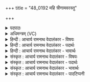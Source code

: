 +++
title = "48_0192 महि त्रीणामवरस्तु"

+++
<details><summary>पदपाठः</summary>

म꣡हि꣢꣯। त्री꣣णा꣢म्। अवरि꣡ति꣢। अ꣣स्तु। द्युक्ष꣢म्। द्यु꣣। क्ष꣢म्। मि꣣त्र꣡स्य꣢। मि꣣। त्र꣡स्य꣢꣯। अ꣣र्यम्णः꣢। दु꣣रा꣡धर्ष꣢म्। दुः꣣। आध꣡र्ष꣢म्। व꣡रु꣢꣯णस्य। १९२।
</details>

<details><summary>अधिमन्त्रम् (VC)</summary>

- इन्द्रः
- सत्यधृतिर्वारुणिः
- गायत्री
- षड्जः
- ऐन्द्रं काण्डम्
</details>

<details><summary>हिन्दी : आचार्य रामनाथ वेदालंकार - विषयः</summary>

अगले मन्त्र में मित्र, वरुण और अर्यमा से रक्षण की याचना की गयी है।
</details>

<details><summary>हिन्दी : आचार्य रामनाथ वेदालंकार - पदार्थः</summary>

पदार्थान्वयभाषाः -  प्रथम—अध्यात्म और अधिदैवत पक्ष में। ऋचा का देवता इन्द्र होने से इन्द्र को सम्बोधन अपेक्षित है। हे इन्द्र परमैश्वर्यशाली जगदीश्वर ! आपकी कृपा से (मित्रस्य) अकाल-मृत्यु से रक्षा करनेवाले वायु और जीवात्मा का, (अर्यम्णः) अपने आकर्षण से पृथिवी आदि लोकों का नियन्त्रण करनेवाले सूर्यलोक का तथा इन्द्रियों को नियन्त्रण में रखनेवाले मन का, और (वरुणस्य) आच्छादक मेघ का तथा प्राण का, (त्रीणाम्) इन तीनों का (महत्) महान्, (द्युक्षम्) तेज को निवास करानेवाला और (दुराधर्षम्) दुष्पराजेय, दृढ़ (अवः) रक्षण (अस्तु) हमें प्राप्त हो ॥ द्वितीय—राष्ट्र के पक्ष में। हे (इन्द्र) प्रजा के कष्टों को दूर करने तथा सुख प्रदान करनेवाले राजन् ! आपकी व्यवस्था से (मित्रस्य) सबके मित्र शिक्षाध्यक्ष का, (अर्यम्णः) श्रेष्ठों और दुष्टों के साथ यथायोग्य व्यवहार करनेवाले न्यायाध्यक्ष का, और (वरुणस्य) पाशधारी, शस्त्रास्त्रयुक्त, धनुर्वेद में कुशल सेनाध्यक्ष का, (त्रीणाम्) इन तीनों का (महि) महान्, (द्युक्षम्) राजनीति के प्रकाश से पूर्ण, (दुराधर्षम्) दुष्पराजेय (अवः) रक्षण (अस्तु) हम प्रजाजनों को प्राप्त हो ॥८॥ इस मन्त्र में श्लेषालङ्कार है ॥८॥
</details>

<details><summary>हिन्दी : आचार्य रामनाथ वेदालंकार - भावार्थः</summary>

भावार्थभाषाः -  परमात्मा के अनुशासन में शरीरस्थ आत्मा, मन, बुद्धि, प्राण आदि और बाह्य सूर्य, पवन, बादल आदि तथा राजा के अनुशासन में सब राजमन्त्री एवं अन्य राज्याधिकारी अपना-अपना रक्षण आदि हमें प्रदान करें, जिससे हम उत्कर्ष के लिए प्रयत्न करते हुए समस्त प्रेय और श्रेय को प्राप्त कर सकें ॥८॥
</details>

<details><summary>संस्कृत : आचार्य रामनाथ वेदालंकार - विषयः</summary>

अथ मित्रवरुणार्यम्णां रक्षणं याचमान आह।
</details>

<details><summary>संस्कृत : आचार्य रामनाथ वेदालंकार - पदार्थः</summary>

पदार्थान्वयभाषाः -  प्रथमः—अध्यात्माधिदैवतः। ऋच इन्द्रदेवताकत्वाद् इन्द्रः सम्बोध्यः। हे इन्द्र परमैश्वर्यशालिन् जगदीश्वर ! तव कृपया (मित्रस्य२) अकालमरणाद् रक्षकस्य वायोः जीवात्मनो वा। मित्रः प्रमीतेस्त्रायते। निरु० १०।२१। (अर्यम्णः) यः ऋच्छति नियच्छत्याकर्षणेन पृथिव्यादीन् सोऽर्यमा सूर्यलोकः तस्य, इन्द्रियाणां नियन्तुः मनसो वा, (वरुणस्य) आच्छादकस्य मेघस्य, प्राणस्य वा, (त्रीणाम्) एतेषां त्रयाणाम्। अत्र वा छन्दसि सर्वे विधयो भवन्तीति त्रेस्त्रयः। ७।१।५३ इत्यनेम प्राप्तः त्रेस्त्रयादेशो न। (महि) महत् (द्युक्षम्) द्यां तेजः क्षाययति निवासयतीति तादृशम्, (दुराधर्षम्) दुःखेनाधर्षितुं योग्यम्, दृढम् (अवः) रक्षणम् (अस्तु) अस्मान् प्राप्नोतु ॥ संहितायाम् अवरस्तु इत्यत्र अम्नरूधरवरित्युभयथा छन्दसि। अ० ८।२।७० इत्यनेन अवस् शब्दस्य सकारो रेफमापद्यते ॥३ अथ द्वितीयः—राष्ट्रपरः। हे इन्द्र प्रजाया दुःखविदारक सुखप्रदातः राजन् ! तव व्यवस्थया (मित्रस्य) मित्रभूतस्य शिक्षाध्यक्षस्य, (अर्यम्णः) श्रेष्ठैर्दुष्टैश्च जनैर्यो यथायोग्यं व्यवहरति तस्य न्यायाध्यक्षस्य, (वरुणस्य) पाशपाणेः शस्त्रास्त्रयुक्तस्य धनुर्वेदकुशलस्य सेनाध्यक्षस्य (त्रीणाम्) एतेषां त्रयाणाम् (महि) महत् (द्युक्षम्४) राजनीतिप्रकाशपूर्णम्। द्यौः राजविद्याप्रकाशः क्षियति निवसति अत्र तादृशम्। (दुराधर्षम्) दुष्प्रधर्षम्, दुर्जय्यम्, (अवः) रक्षणम् (अस्तु) अस्मान् प्रजाजनान् प्राप्नोतु ॥८॥५ अत्र श्लेषालङ्कारः ॥८॥
</details>

<details><summary>संस्कृत : आचार्य रामनाथ वेदालंकार - भावार्थः</summary>

भावार्थभाषाः -  परमात्मानुशासने शरीराभ्यन्तरस्था आत्ममनोबुद्धिप्राणादयो बाह्याः सूर्यपवनपर्जन्यादयश्च, राजानुशासने च सर्वे राजमन्त्रिण इतरे राज्याधिकारिणश्च स्वकीयं रक्षणादिकमस्मभ्यं प्रयच्छन्तु, येन वयमुत्कर्षाय प्रयतमानाः समस्तं प्रेयः श्रेयश्च प्राप्नुयाम ॥८॥
</details>

<details><summary>संस्कृत : आचार्य रामनाथ वेदालंकार - पादटिप्पनी</summary>

टिप्पणी:   १. ऋ० १०।१८५।१, य० ३।३१, देवता आदित्यः (स्वस्त्ययनम्)। २. दयानन्दर्षिर्यजुर्भाष्ये मित्रशब्देन बाह्याभ्यन्तरस्थं प्राणम्, अर्यमशब्देन सूर्यलोकं, वरुणशब्देन च वायुं जलं च गृहीतवान्। ३. द्रष्टव्यम्—ऋक्तन्त्रप्रातिशाख्यम्। उभयथा भुवोऽम्नः ऊधरवः।’ ३।७।४। भुवः, अम्नः, ऊधः, अवः एते उभयथा उभयप्रकारेण विसर्जनीयरूपेण रेफरूपेण वा वर्तन्ते (विवरणम्)। ४. (द्युक्षम्) द्यौर्नीतिः प्रकाशः क्षियति निवसति यस्मिंस्तत्—इति य० ३।३१ भाष्ये द०। ५. मित्रवरुणार्यम्णां स्वरूपं निर्वचनादिकं च १८५ संख्यकस्य मन्त्रस्य भाष्ये द्रष्टव्यम्।
</details>